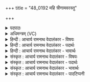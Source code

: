 +++
title = "48_0192 महि त्रीणामवरस्तु"

+++
<details><summary>पदपाठः</summary>

म꣡हि꣢꣯। त्री꣣णा꣢म्। अवरि꣡ति꣢। अ꣣स्तु। द्युक्ष꣢म्। द्यु꣣। क्ष꣢म्। मि꣣त्र꣡स्य꣢। मि꣣। त्र꣡स्य꣢꣯। अ꣣र्यम्णः꣢। दु꣣रा꣡धर्ष꣢म्। दुः꣣। आध꣡र्ष꣢म्। व꣡रु꣢꣯णस्य। १९२।
</details>

<details><summary>अधिमन्त्रम् (VC)</summary>

- इन्द्रः
- सत्यधृतिर्वारुणिः
- गायत्री
- षड्जः
- ऐन्द्रं काण्डम्
</details>

<details><summary>हिन्दी : आचार्य रामनाथ वेदालंकार - विषयः</summary>

अगले मन्त्र में मित्र, वरुण और अर्यमा से रक्षण की याचना की गयी है।
</details>

<details><summary>हिन्दी : आचार्य रामनाथ वेदालंकार - पदार्थः</summary>

पदार्थान्वयभाषाः -  प्रथम—अध्यात्म और अधिदैवत पक्ष में। ऋचा का देवता इन्द्र होने से इन्द्र को सम्बोधन अपेक्षित है। हे इन्द्र परमैश्वर्यशाली जगदीश्वर ! आपकी कृपा से (मित्रस्य) अकाल-मृत्यु से रक्षा करनेवाले वायु और जीवात्मा का, (अर्यम्णः) अपने आकर्षण से पृथिवी आदि लोकों का नियन्त्रण करनेवाले सूर्यलोक का तथा इन्द्रियों को नियन्त्रण में रखनेवाले मन का, और (वरुणस्य) आच्छादक मेघ का तथा प्राण का, (त्रीणाम्) इन तीनों का (महत्) महान्, (द्युक्षम्) तेज को निवास करानेवाला और (दुराधर्षम्) दुष्पराजेय, दृढ़ (अवः) रक्षण (अस्तु) हमें प्राप्त हो ॥ द्वितीय—राष्ट्र के पक्ष में। हे (इन्द्र) प्रजा के कष्टों को दूर करने तथा सुख प्रदान करनेवाले राजन् ! आपकी व्यवस्था से (मित्रस्य) सबके मित्र शिक्षाध्यक्ष का, (अर्यम्णः) श्रेष्ठों और दुष्टों के साथ यथायोग्य व्यवहार करनेवाले न्यायाध्यक्ष का, और (वरुणस्य) पाशधारी, शस्त्रास्त्रयुक्त, धनुर्वेद में कुशल सेनाध्यक्ष का, (त्रीणाम्) इन तीनों का (महि) महान्, (द्युक्षम्) राजनीति के प्रकाश से पूर्ण, (दुराधर्षम्) दुष्पराजेय (अवः) रक्षण (अस्तु) हम प्रजाजनों को प्राप्त हो ॥८॥ इस मन्त्र में श्लेषालङ्कार है ॥८॥
</details>

<details><summary>हिन्दी : आचार्य रामनाथ वेदालंकार - भावार्थः</summary>

भावार्थभाषाः -  परमात्मा के अनुशासन में शरीरस्थ आत्मा, मन, बुद्धि, प्राण आदि और बाह्य सूर्य, पवन, बादल आदि तथा राजा के अनुशासन में सब राजमन्त्री एवं अन्य राज्याधिकारी अपना-अपना रक्षण आदि हमें प्रदान करें, जिससे हम उत्कर्ष के लिए प्रयत्न करते हुए समस्त प्रेय और श्रेय को प्राप्त कर सकें ॥८॥
</details>

<details><summary>संस्कृत : आचार्य रामनाथ वेदालंकार - विषयः</summary>

अथ मित्रवरुणार्यम्णां रक्षणं याचमान आह।
</details>

<details><summary>संस्कृत : आचार्य रामनाथ वेदालंकार - पदार्थः</summary>

पदार्थान्वयभाषाः -  प्रथमः—अध्यात्माधिदैवतः। ऋच इन्द्रदेवताकत्वाद् इन्द्रः सम्बोध्यः। हे इन्द्र परमैश्वर्यशालिन् जगदीश्वर ! तव कृपया (मित्रस्य२) अकालमरणाद् रक्षकस्य वायोः जीवात्मनो वा। मित्रः प्रमीतेस्त्रायते। निरु० १०।२१। (अर्यम्णः) यः ऋच्छति नियच्छत्याकर्षणेन पृथिव्यादीन् सोऽर्यमा सूर्यलोकः तस्य, इन्द्रियाणां नियन्तुः मनसो वा, (वरुणस्य) आच्छादकस्य मेघस्य, प्राणस्य वा, (त्रीणाम्) एतेषां त्रयाणाम्। अत्र वा छन्दसि सर्वे विधयो भवन्तीति त्रेस्त्रयः। ७।१।५३ इत्यनेम प्राप्तः त्रेस्त्रयादेशो न। (महि) महत् (द्युक्षम्) द्यां तेजः क्षाययति निवासयतीति तादृशम्, (दुराधर्षम्) दुःखेनाधर्षितुं योग्यम्, दृढम् (अवः) रक्षणम् (अस्तु) अस्मान् प्राप्नोतु ॥ संहितायाम् अवरस्तु इत्यत्र अम्नरूधरवरित्युभयथा छन्दसि। अ० ८।२।७० इत्यनेन अवस् शब्दस्य सकारो रेफमापद्यते ॥३ अथ द्वितीयः—राष्ट्रपरः। हे इन्द्र प्रजाया दुःखविदारक सुखप्रदातः राजन् ! तव व्यवस्थया (मित्रस्य) मित्रभूतस्य शिक्षाध्यक्षस्य, (अर्यम्णः) श्रेष्ठैर्दुष्टैश्च जनैर्यो यथायोग्यं व्यवहरति तस्य न्यायाध्यक्षस्य, (वरुणस्य) पाशपाणेः शस्त्रास्त्रयुक्तस्य धनुर्वेदकुशलस्य सेनाध्यक्षस्य (त्रीणाम्) एतेषां त्रयाणाम् (महि) महत् (द्युक्षम्४) राजनीतिप्रकाशपूर्णम्। द्यौः राजविद्याप्रकाशः क्षियति निवसति अत्र तादृशम्। (दुराधर्षम्) दुष्प्रधर्षम्, दुर्जय्यम्, (अवः) रक्षणम् (अस्तु) अस्मान् प्रजाजनान् प्राप्नोतु ॥८॥५ अत्र श्लेषालङ्कारः ॥८॥
</details>

<details><summary>संस्कृत : आचार्य रामनाथ वेदालंकार - भावार्थः</summary>

भावार्थभाषाः -  परमात्मानुशासने शरीराभ्यन्तरस्था आत्ममनोबुद्धिप्राणादयो बाह्याः सूर्यपवनपर्जन्यादयश्च, राजानुशासने च सर्वे राजमन्त्रिण इतरे राज्याधिकारिणश्च स्वकीयं रक्षणादिकमस्मभ्यं प्रयच्छन्तु, येन वयमुत्कर्षाय प्रयतमानाः समस्तं प्रेयः श्रेयश्च प्राप्नुयाम ॥८॥
</details>

<details><summary>संस्कृत : आचार्य रामनाथ वेदालंकार - पादटिप्पनी</summary>

टिप्पणी:   १. ऋ० १०।१८५।१, य० ३।३१, देवता आदित्यः (स्वस्त्ययनम्)। २. दयानन्दर्षिर्यजुर्भाष्ये मित्रशब्देन बाह्याभ्यन्तरस्थं प्राणम्, अर्यमशब्देन सूर्यलोकं, वरुणशब्देन च वायुं जलं च गृहीतवान्। ३. द्रष्टव्यम्—ऋक्तन्त्रप्रातिशाख्यम्। उभयथा भुवोऽम्नः ऊधरवः।’ ३।७।४। भुवः, अम्नः, ऊधः, अवः एते उभयथा उभयप्रकारेण विसर्जनीयरूपेण रेफरूपेण वा वर्तन्ते (विवरणम्)। ४. (द्युक्षम्) द्यौर्नीतिः प्रकाशः क्षियति निवसति यस्मिंस्तत्—इति य० ३।३१ भाष्ये द०। ५. मित्रवरुणार्यम्णां स्वरूपं निर्वचनादिकं च १८५ संख्यकस्य मन्त्रस्य भाष्ये द्रष्टव्यम्।
</details>